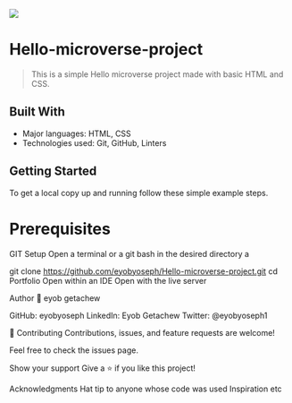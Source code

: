 ![](https://img.shields.io/badge/Microverse-blueviolet)

# Hello-microverse-project

> This is a simple Hello microverse project made with basic HTML and CSS.


## Built With

- Major languages: 
    HTML, CSS
- Technologies used: 
    Git, GitHub, Linters


## Getting Started

To get a local copy up and running follow these simple example steps.

# Prerequisites
GIT
Setup
Open a terminal or a git bash in the desired directory a

git clone https://github.com/eyobyoseph/Hello-microverse-project.git
cd Portfolio
Open within an IDE
Open with the live server

Author
👤 eyob getachew

GitHub: eyobyoseph
LinkedIn: Eyob Getachew
Twitter: @eyobyoseph1

🤝 Contributing
Contributions, issues, and feature requests are welcome!

Feel free to check the issues page.

Show your support
Give a ⭐️ if you like this project!

Acknowledgments
Hat tip to anyone whose code was used
Inspiration
etc